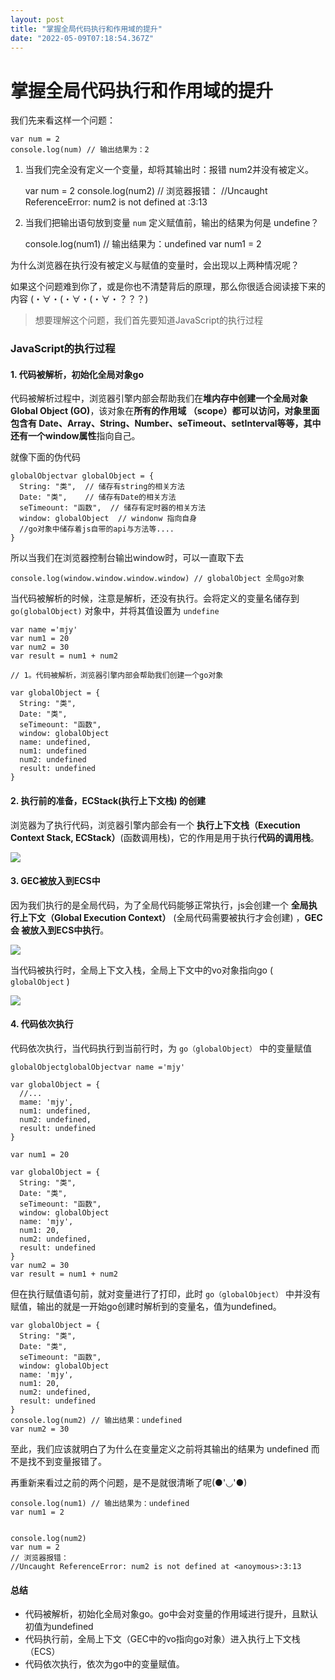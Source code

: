 ```yaml
---
layout: post
title: "掌握全局代码执行和作用域的提升"
date: "2022-05-09T07:18:54.367Z"
---
```

掌握全局代码执行和作用域的提升
===============

我们先来看这样一个问题：

    var num = 2
    console.log(num) // 输出结果为：2
    

1.  当我们完全没有定义一个变量，却将其输出时：报错 num2并没有被定义。

    var num = 2
    console.log(num2)
    // 浏览器报错：
    //Uncaught ReferenceError: num2 is not defined at <anoymous>:3:13
    

2.  当我们把输出语句放到变量 `num` 定义赋值前，输出的结果为何是 undefine？

    console.log(num1) // 输出结果为：undefined
    var num1 = 2
    

为什么浏览器在执行没有被定义与赋值的变量时，会出现以上两种情况呢？

如果这个问题难到你了，或是你也不清楚背后的原理，那么你很适合阅读接下来的内容 (・∀・(・∀・(・∀・？？？)

> 想要理解这个问题，我们首先要知道JavaScript的执行过程

### JavaScript的执行过程

#### 1\. 代码被解析，初始化全局对象go

代码被解析过程中，浏览器引擎内部会帮助我们在**堆内存中创建一个全局对象Global Object (GO)**，该对象在**所有的作用域 （scope）**都可以访问，对象里面包含有 **Date、Array、String、Number、seTimeout、setInterval**等等，其中还有一个**window属性**指向自己。

就像下面的伪代码

    globalObjectvar globalObject = {
      String: "类",  // 储存有string的相关方法
      Date: "类",    // 储存有Date的相关方法
      seTimeount: "函数",  // 储存有定时器的相关方法
      window: globalObject  // windonw 指向自身
      //go对象中储存着js自带的api与方法等....
    }
    

所以当我们在浏览器控制台输出window时，可以一直取下去

    console.log(window.window.window.window) // globalObject 全局go对象
    

当代码被解析的时候，注意是解析，还没有执行。会将定义的变量名储存到 `go(globalObject)` 对象中，并将其值设置为 `undefine`

    var name ='mjy'
    var num1 = 20
    var num2 = 30
    var result = num1 + num2
    
    // 1。代码被解析，浏览器引擎内部会帮助我们创建一个go对象
    
    var globalObject = {
      String: "类", 
      Date: "类",    
      seTimeount: "函数", 
      window: globalObject  
      name: undefined,
      num1: undefined
      num2: undefined
      result: undefined
    }
    

#### 2\. 执行前的准备，ECStack(执行上下文栈) 的创建

浏览器为了执行代码，浏览器引擎内部会有一个 **执行上下文栈（Execution Context Stack, ECStack）**(函数调用栈)，它的作用是用于执行**代码的调用栈**。

![](https://static01.imgkr.com/temp/ed33c0cc57a54a92a449edda41be23ed.png)

#### 3\. GEC被放入到ECS中

因为我们执行的是全局代码，为了全局代码能够正常执行，js会创建一个 **全局执行上下文（Global Execution Context）** (全局代码需要被执行才会创建) ，**GEC会 被放入到ECS中执行**。

![](https://static01.imgkr.com/temp/f7d812220caa4478b0fda8827dcc93f7.png)

当代码被执行时，全局上下文入栈，全局上下文中的vo对象指向go ( `globalObject` )

![](https://static01.imgkr.com/temp/8cab9be3e3104e5f8be8dba653ff7556.png)

#### 4\. 代码依次执行

代码依次执行，当代码执行到当前行时，为 `go（globalObject）` 中的变量赋值

    globalObjectglobalObjectvar name ='mjy'
    
    var globalObject = {
      //...
      mame: 'mjy',
      num1: undefined,
      num2: undefined,
      result: undefined
    }
    
    var num1 = 20
    
    var globalObject = {
      String: "类", 
      Date: "类",    
      seTimeount: "函数", 
      window: globalObject  
      name: 'mjy',
      num1: 20,
      num2: undefined,
      result: undefined
    }
    var num2 = 30
    var result = num1 + num2
    

但在执行赋值语句前，就对变量进行了打印，此时 `go（globalObject）` 中并没有赋值，输出的就是一开始go创建时解析到的变量名，值为undefined。

    var globalObject = {
      String: "类", 
      Date: "类",    
      seTimeount: "函数", 
      window: globalObject  
      name: 'mjy',
      num1: 20,
      num2: undefined,
      result: undefined
    }
    console.log(num2) // 输出结果：undefined
    var num2 = 30
    

至此，我们应该就明白了为什么在变量定义之前将其输出的结果为 undefined 而不是找不到变量报错了。

再重新来看过之前的两个问题，是不是就很清晰了呢(●'◡'●)

    console.log(num1) // 输出结果为：undefined
    var num1 = 2
    

    console.log(num2)
    var num = 2
    // 浏览器报错：
    //Uncaught ReferenceError: num2 is not defined at <anoymous>:3:13
    

#### 总结

*   代码被解析，初始化全局对象go。go中会对变量的作用域进行提升，且默认初值为undefined
*   代码执行前，全局上下文（GEC中的vo指向go对象）进入执行上下文栈 （ECS）
*   代码依次执行，依次为go中的变量赋值。